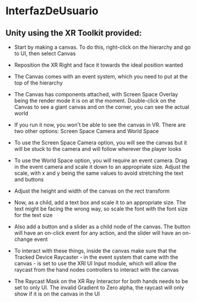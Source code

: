 # InterfazDeUsuario

## Unity using the XR Toolkit provided:

* Start by making a canvas. To do this, right-click on the hierarchy and go to UI, then select Canvas

* Reposition the XR Right and face it towards the ideal position wanted

* The Canvas comes with an event system, which you need to put at the top of the hierarchy


* The Canvas has components attached, with Screen Space Overlay being the render mode it is on at the moment. Double-click on the Canvas to see a giant canvas and on the corner, you can see the actual world


* If you run it now, you won't be able to see the canvas in VR. There are two other options: Screen Space Camera and World Space

* To use the Screen Space Camera option, you will see the canvas but it will be stuck to the camera and will follow wherever the player looks

* To use the World Space option, you will require an event camera. Drag in the event camera and scale it down to an appropriate size. Adjust the scale, with x and y being the same values to avoid stretching the text and buttons

* Adjust the height and width of the canvas on the rect transform

* Now, as a child, add a text box and scale it to an appropriate size. The text might be facing the wrong way, so scale the font with the font size for the text size

* Also add a button and a slider as a child node of the canvas. The button will have an on-click event for any action, and the slider will have an on-change event

* To interact with these things, inside the canvas make sure that the Tracked Device Raycaster - in the event system that came with the canvas - is set to use the XRI UI Input module, which will allow the raycast from the hand nodes controllers to interact with the canvas

* The Raycast Mask on the XR Ray Interactor for both hands needs to be set to only UI. The invalid Gradient to Zero alpha, the raycast will only show if it is on the canvas in the UI

